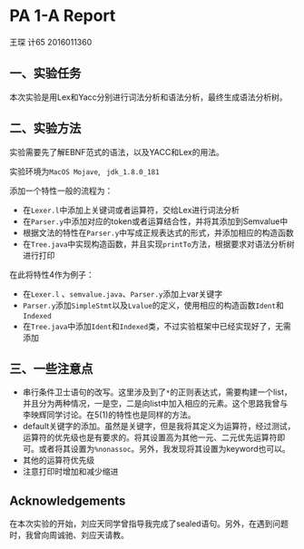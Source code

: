  # PA 1-A Report

王琛 计65 2016011360

## 一、实验任务

本次实验是用Lex和Yacc分别进行词法分析和语法分析，最终生成语法分析树。

## 二、实验方法

实验需要先了解EBNF范式的语法，以及YACC和Lex的用法。

实验环境为`MacOS Mojave`, ` jdk_1.8.0_181`

添加一个特性一般的流程为：

- 在`Lexer.l`中添加上关键词或者运算符，交给Lex进行词法分析
- 在`Parser.y`中添加对应的token或者运算结合性，并将其添加到Semvalue中
- 根据文法的特性在`Parser.y`中写成正规表达式的形式，并添加相应的构造函数
- 在`Tree.java`中实现构造函数，并且实现`printTo`方法，根据要求对语法分析树进行打印

在此将特性4作为例子：

- 在`Lexer.l` 、`semvalue.java`、`Parser.y`添加上var关键字
- `Parser.y`添加`SimpleStmt`以及`Lvalue`的定义，使用相应的构造函数`Ident`和`Indexed`
- 在`Tree.java`中添加`Ident`和`Indexed`类，不过实验框架中已经实现好了，无需添加

## 三、一些注意点

- 串行条件卫士语句的改写。这里涉及到了`*`的正则表达式，需要构建一个list，并且分为两种情况，一是空，二是向list中加入相应的元素。这个思路我曾与李映辉同学讨论。在5(1)的特性也是同样的方法。
- default关键字的添加。虽然是关键字，但是我将其定义为运算符，经过测试，运算符的优先级也是有要求的。将其设置高为其他一元、二元优先运算符即可。或者将其设置为`%nonassoc`。另外，我发现将其设置为keyword也可以。
- 其他的运算符优先级
- 注意打印时增加和减少缩进

## Acknowledgements

在本次实验的开始，刘应天同学曾指导我完成了sealed语句。另外，在遇到问题时，我曾向周诚驰、刘应天请教。
